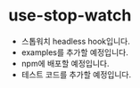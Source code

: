 # use-stop-watch

- 스톱워치 headless hook입니다.
- examples를 추가할 예정입니다.
- npm에 배포할 예정입니다.
- 테스트 코드를 추가할 예정입니다.
